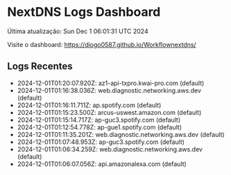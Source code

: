 # NextDNS Logs Dashboard

Última atualização: Sun Dec  1 06:01:31 UTC 2024

Visite o dashboard: https://diogo0587.github.io/Workflownextdns/

## Logs Recentes

- 2024-12-01T01:20:07.920Z: az1-api-txpro.kwai-pro.com (default)
- 2024-12-01T01:16:38.036Z: web.diagnostic.networking.aws.dev (default)
- 2024-12-01T01:16:11.711Z: ap.spotify.com (default)
- 2024-12-01T01:15:23.500Z: arcus-uswest.amazon.com (default)
- 2024-12-01T01:15:14.717Z: ap-guc3.spotify.com (default)
- 2024-12-01T01:12:54.778Z: ap-gue1.spotify.com (default)
- 2024-12-01T01:11:35.201Z: web.diagnostic.networking.aws.dev (default)
- 2024-12-01T01:07:48.953Z: ap-guc3.spotify.com (default)
- 2024-12-01T01:06:34.259Z: web.diagnostic.networking.aws.dev (default)
- 2024-12-01T01:06:07.056Z: api.amazonalexa.com (default)
